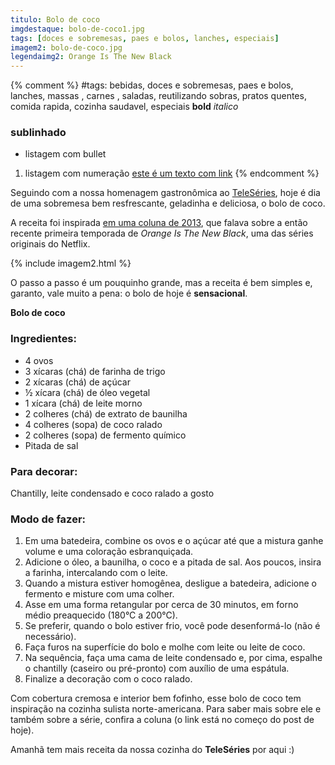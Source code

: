 ```yaml
---
titulo: Bolo de coco
imgdestaque: bolo-de-coco1.jpg
tags: [doces e sobremesas, paes e bolos, lanches, especiais]
imagem2: bolo-de-coco.jpg
legendaimg2: Orange Is The New Black
---
```

{% comment %}
#tags: bebidas, doces e sobremesas, paes e bolos, lanches, massas , carnes , saladas, reutilizando sobras, pratos quentes, comida rapida, cozinha saudavel, especiais
**bold**
*italico*
### sublinhado
* listagem com bullet
1. listagem com numeração
[este é um texto com link](https://www.enderecodolink.com)
{% endcomment %}

Seguindo com a nossa homenagem gastronômica ao [TeleSéries](https://www.enderecodolink.com), hoje é dia de uma sobremesa bem resfrescante, geladinha e deliciosa, o bolo de coco.

A receita foi inspirada [em uma coluna de 2013](http://teleseries.com.br/ei-pare-ja-ai-a-cozinha-de-orange-is-the-new-black-vai-te-prender/), que falava sobre a então recente primeira temporada de *Orange Is The New Black*, uma das séries originais do Netflix. 

{% include imagem2.html %}

O passo a passo é um pouquinho grande, mas a receita é bem simples e, garanto, vale muito a pena: o bolo de hoje é **sensacional**.

**Bolo de coco**

### Ingredientes: 

* 4 ovos
* 3 xícaras (chá) de farinha de trigo
* 2 xícaras (chá) de açúcar
* ½ xícara (chá) de óleo vegetal
* 1 xícara (chá) de leite morno
* 2 colheres (chá) de extrato de baunilha
* 4 colheres (sopa) de coco ralado
* 2 colheres (sopa) de fermento químico
* Pitada de sal

### Para decorar:

Chantilly, leite condensado e coco ralado a gosto

### Modo de fazer: 

1. Em uma batedeira, combine os ovos e o açúcar até que a mistura ganhe volume e uma coloração esbranquiçada.
2. Adicione o óleo, a baunilha, o coco e a pitada de sal. Aos poucos, insira a farinha, intercalando com o leite.
3. Quando a mistura estiver homogênea, desligue a batedeira, adicione o fermento e misture com uma colher.
4. Asse em uma forma retangular por cerca de 30 minutos, em forno médio preaquecido (180°C a 200°C).
5. Se preferir, quando o bolo estiver frio, você pode desenformá-lo (não é necessário). 
6. Faça furos na superfície do bolo e molhe com leite ou leite de coco.
7. Na sequência, faça uma cama de leite condensado e, por cima, espalhe o chantilly (caseiro ou pré-pronto) com auxílio de uma espátula.
8. Finalize a decoração com o coco ralado.

Com cobertura cremosa e interior bem fofinho, esse bolo de coco tem inspiração na cozinha sulista norte-americana. Para saber mais sobre ele e também sobre a série, confira a coluna (o link está no começo do post de hoje). 

Amanhã tem mais receita da nossa cozinha do **TeleSéries** por aqui :)
